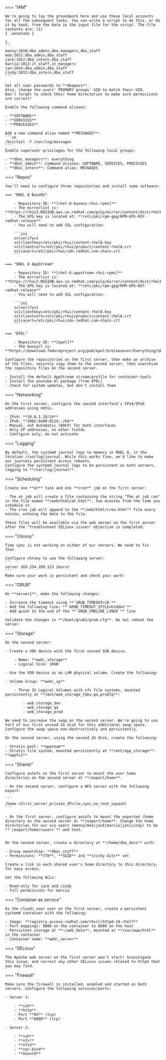 === "IAM"

    We're going to lay the groundwork here and use these local accounts for all the subsequent tasks. You can write a script to do this, or do it by hand, from the data in the input file for the script. The file contents are: (1)
    { .annotate }

    1. 
    ```
    manny:1010:dba_admin,dba_managers,dba_staff 
    moe:1011:dba_admin,dba_staff 
    jack:1012:dba_intern,dba_staff 
    marcia:1013:it_staff,it_managers 
    jan:1014:dba_admin,dba_staff 
    cindy:1015:dba_intern,dba_staff 
    ```

    Set all user passwords to **dbapass**. 
    Also, change the users' PRIMARY groups' GID to match their UID. 
    Don't forget to check their home directories to make sure permisisons are correct!

    Enable the following command aliases:

    - **SOFTWARE**
    - **SERVICES**
    - **PROCESSES**

    Add a new command alias named **MESSAGES**:
    ```sh
    /bin/tail -f /var/log/messages
    ```
    Enable superuser privilages for the following local groups:

    - **dba\_managers**: everything
    - **dba\_admin**: Command aliases: SOFTWARE, SERVICES, PROCESSES
    - **dba\_intern**: Command alias: MESSAGES

=== "Repos"

    You'll need to configure three repositories and install some software:

    === "RHEL 8 BaseOS"

        - Repository ID: **[rhel-8-baseos-rhui-rpms]**
        - The mirrorlist is: **https://rhui3.REGION.aws.ce.redhat.com/pulp/mirror/content/dist/rhel8/rhui/$releasever/$basearch/baseos/os**
        - The GPG key is located at: **/etc/pki/rpm-gpg/RPM-GPG-KEY-redhat-release**
        - You will need to add SSL configuration:

        ```ini
        sslverify=1 
        sslclientkey=/etc/pki/rhui/content-rhel8.key 
        sslclientcert=/etc/pki/rhui/product/content-rhel8.crt 
        sslcacert=/etc/pki/rhui/cdn.redhat.com-chain.crt 
        ```

    === "RHEL 8 AppStream"

        - Repository ID: **[rhel-8-appstream-rhui-rpms]**
        - The mirrorlist is: **https://rhui3.REGION.aws.ce.redhat.com/pulp/mirror/content/dist/rhel8/rhui/$releasever/$basearch/appstream/os**
        - The GPG key is located at: **/etc/pki/rpm-gpg/RPM-GPG-KEY-redhat-release**
        - You will need to add SSL configuration:
        
        ```ini
        sslverify=1
        sslclientkey=/etc/pki/rhui/content-rhel8.key
        sslclientcert=/etc/pki/rhui/product/content-rhel8.crt
        sslcacert=/etc/pki/rhui/cdn.redhat.com-chain.crt
        ```

    === "EPEL"

        - Repository ID: **[epel]**
        - The baseurl is: **https://download.fedoraproject.org/pub/epel/$releasever/Everything/$basearch**

    Configure the repositories on the first server, then make an archive of the files, securely copy them to the second server, then unarchive the repository files on the second server.

    - Install the default AppStream stream/profile for container-tools
    - Install the youtube-dl package (from EPEL)
    - Check for system updates, but don't install them

=== "Networking"

    On the first server, configure the second interface's IPv4/IPv6 addresses using nmtui.

    - IPv4: **10.0.1.20/24**
    - IPv6: **2002:0a00:0114::/64**
    - Manual, not Automatic (DHCP) for both interfaces
    - Only IP addresses, no other fields
    - Configure only, do not activate

=== "Logging"

    By default, the systemd journal logs to memory in RHEL 8, in the location /run/log/journal. While this works fine, we'd like to make our journals persistent across reboots.
    Configure the systemd journal logs to be persistent on both servers, logging to **/var/log/journal**.

=== "Scheduling"

    Create one **at** task and one **cron** job on the first server:

    - The at job will create a file containing the string "The at job ran" in the file named **/web/html/at.html**, two minutes from the time you schedule it.
    - The cron job will append to the **/web/html/cron.html** file every minute, echoing the date to the file.

    These files will be available via the web server on the first server after the "Troubleshoot SELinux issues" objective is completed.

=== "Chrony"

    Time sync is not working on either of our servers. We need to fix that.

    Configure chrony to use the following server:
    ```
    server 169.254.169.123 iburst 
    ```
    Make sure your work is persistent and check your work!

=== "GRUB"

    On **server1**, make the following changes:

    - Increase the timeout using **`GRUB_TIMEOUT=10`**
    - Add the following line: **`GRUB_TIMEOUT_STYLE=hidden`**
    - Add quiet to the end of the **`GRUB_CMDLINE_LINUX`** line

    Validate the changes in **/boot/grub2/grub.cfg**. Do not reboot the server.

=== "Storage"

    On the second server:

    - Create a VDO device with the first unused 5GB device.

        - Name: **web\_storage**
        - Logical Size: 10GB

    - Use the VDO device as an LVM physical volume. Create the following:

    - Volume Group: **web\_vg**

        - Three 2G Logical Volumes with xfs file systems, mounted persistently at **/mnt/web_storage_{dev,qa,prod}q**:

            - web_storage_dev
            - web_storage_qa
            - web_storage_prod

    We need to increase the swap on the second server. We're going to use half of our first unused 2G disk for this additional swap space. Configure the swap space non-destructively and persistently.

    On the second server, using the second 2G disk, create the following:

    - Stratis pool: **appteam**
    - Stratis file system, mounted persistently at **/mnt/app_storage**: **appfs1**

=== "Shares"

    Configure autofs on the first server to mount the user home directories on the second server at **/export/home**.

    - On the second server, configure a NFS server with the following export:

    ```
    /home <first_server_private_IP>(rw,sync,no_root_squash)
    ```

    - On the first server, configure autofs to mount the exported /home directory on the second server at **/export/home**. Change the home directories for our six users (manny|moe|jack|marcia|jan|cindy) to be **`/export/home/<user>`** and test.


    On the second server, create a directory at **/home/dba_docs** with:

    - Group ownership: **dba\_staff**
    - Permissions: **770**, **SGID** and **sticky bits** set

    Create a link in each shared user's home directory to this directory, for easy access.

    Set the following ACLs:

    - Read-only for jack and cindy
    - Full permissions for marcia

=== "Container as service"

    As the cloud\_user user on the first server, create a persistent systemd container with the following:

    - Image: **registry.access.redhat.com/rhscl/httpd-24-rhel7**
    - Port mappings: 8080 on the container to 8000 on the host
    - Persistent storage at **~/web_data**, mounted at **/var/www/html** in the container
    - Container name: **web\_server**

=== "SELinux"

    The Apache web server on the first server won't start! Investigate this issue, and correct any other SELinux issues related to httpd that you may find.

=== "Firewall"

    Make sure the firewall is installed, enabled and started on both servers. Configure the following services/ports:

    - Server 1:

        - **ssh**
        - **http**
        - Port **85** (tcp)
        - Port **8000** (tcp)

    - Server 2:
    
        - **ssh**
        - **nfs**
        - **nfs3**
        - **rpc-bind**
        - **mountd**
